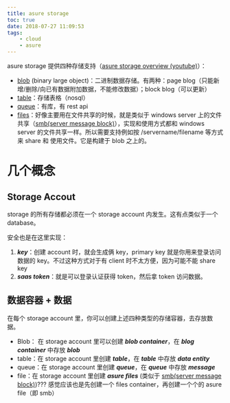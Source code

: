 ```yaml
---
title: asure storage
toc: true
date: 2018-07-27 11:09:53
tags:
	- cloud
	- asure
---
```




asure storage 提供四种存储支持（[asure storage overview (youtube)](https://www.youtube.com/watch?v=y6bIUHtdp6Y)）：

* [blob](https://azure.microsoft.com/zh-cn/services/storage/blobs/) (binary large object)：二进制数据存储。有两种：page blog（只能新增/删除/向已有数据附加数据，不能修改数据）；block blog（可以更新）
* [table](https://azure.microsoft.com/zh-cn/services/storage/tables/)：存储表格（nosql）
* [queue](https://azure.microsoft.com/zh-cn/services/storage/queues/)：有库，有 rest api
* [files](https://azure.microsoft.com/en-us/services/storage/files/)：好像主要用在文件共享的时候，就是类似于 windows server 上的文件共享（[smb(server message block)](https://zh.wikipedia.org/wiki/%E4%BC%BA%E6%9C%8D%E5%99%A8%E8%A8%8A%E6%81%AF%E5%8D%80%E5%A1%8A)），实现和使用方式都和 windows server 的文件共享一样。所以需要支持例如按 /servername/filename 等方式来 share 和 使用文件。它是构建于 blob 之上的。

# 几个概念

## Storage Accout

storage 的所有存储都必须在一个 storage account 内发生。这有点类似于一个 database。

安全也是在这里实现：

1. ***key***：创建 account 时，就会生成俩 key，primary key 就是你用来登录访问数据的 key。不过这种方式对于有 client 时不太方便，因为可能不能 share key
2. ***saas token***：就是可以登录认证获得 token，然后拿 token 访问数据。

##  数据容器 + 数据

在每个 storage account 里，你可以创建上述四种类型的存储容器，去存放数据。

* Blob： 在 storage account 里可以创建 ***blob container***，在 ***blog container*** 中存放 ***blob***
* table：在 storage account 里创建 ***table***，在 ***table*** 中存放 ***data entity***
* queue：在 storage account 里创建 ***queue***，在 ***queue*** 中存放 ***message***
* file：在 storage account 里创建 ***asure files*** (类似于 [smb(server message block)](https://zh.wikipedia.org/wiki/%E4%BC%BA%E6%9C%8D%E5%99%A8%E8%A8%8A%E6%81%AF%E5%8D%80%E5%A1%8A))??? 感觉应该也是先创建一个 files container，再创建一个个的 asure file（即 smb）